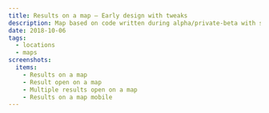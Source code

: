```yaml
---
title: Results on a map – Early design with tweaks
description: Map based on code written during alpha/private-beta with some recent tweaks
date: 2018-10-06
tags:
  - locations
  - maps
screenshots:
  items:
    - Results on a map
    - Result open on a map
    - Multiple results open on a map
    - Results on a map mobile
---
```


